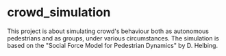 # crowd_simulation

This project is about simulating crowd's behaviour both as autonomous pedestrians and as groups, under various circumstances. The simulation is based on the "Social Force Model for Pedestrian Dynamics" by D. Helbing.  
